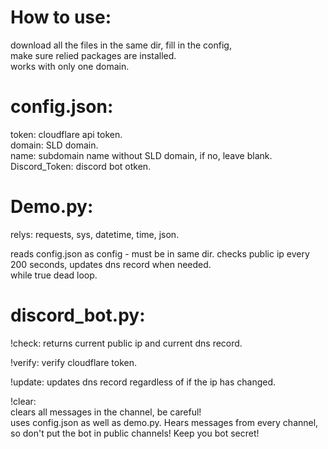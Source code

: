 # How to use:
download all the files in the same dir, fill in the config,  
make sure relied packages are installed.  
works with only one domain.  

# config.json:
token: cloudflare api token.  
domain: SLD domain.  
name: subdomain name without SLD domain, if no, leave blank.  
Discord_Token: discord bot otken. 

# Demo.py:
relys: requests, sys, datetime, time, json. 

reads config.json as config - must be in same dir. 
checks public ip every 200 seconds, updates dns record when needed.  
while true dead loop. 

# discord_bot.py:

!check:
returns current public ip and current dns record. 

!verify:
verify cloudflare token. 

!update:
updates dns record regardless of if the ip has changed. 

!clear:  
clears all messages in the channel, be careful!  
uses config.json as well as demo.py. 
Hears messages from every channel, so don't put the bot in public channels! Keep you bot secret!  
